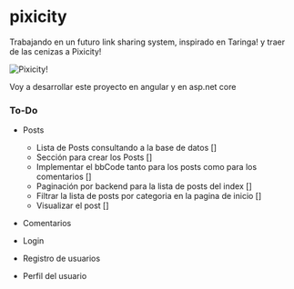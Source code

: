 # pixicity
Trabajando en un futuro link sharing system, inspirado en Taringa! y traer de las cenizas a Pixicity!

![Pixicity!](https://user-images.githubusercontent.com/1715022/126819095-8e2ef0f0-b336-48ce-a1dd-6ad084af66f5.png)

Voy a desarrollar este proyecto en angular y en asp.net core

### To-Do

  - Posts 
    -  Lista de Posts consultando a la base de datos []
    -  Sección para crear los Posts []
    -  Implementar el bbCode tanto para los posts como para los comentarios []
    -  Paginación por backend para la lista de posts del index []
    -  Filtrar la lista de posts por categoria en la pagina de inicio []
    -  Visualizar el post []

  - Comentarios
  - Login
  - Registro de usuarios
  - Perfil del usuario
